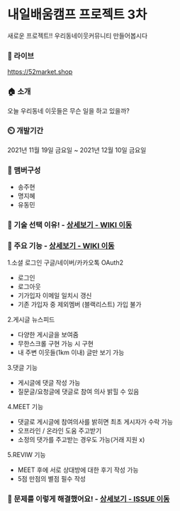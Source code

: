 # 내일배움캠프 프로젝트 3차
새로운 프로젝트!! 우리동네이웃커뮤니티 만들어봅시다

### 🔗 라이브
https://52market.shop

### 🏠 소개 
오늘 우리동네 이웃들은 무슨 일을 하고 있을까? 

### ⏲️ 개발기간  
2021년 11월 19일 금요일 ~ 2021년 12월 10일 금요일

### 🧙 맴버구성  
* 송주현  
* 명지혜  
* 유동민   

### 📌 기술 선택 이유! - <a href="https://github.com/AndrewDongminYoo/52market.shop/wiki" >상세보기 - WIKI 이동</a>

### 📌 주요 기능 - <a href="https://quark-tax-4c7.notion.site/0f2473ecfce04c998992c0b337a40142?v=c586b127964a4dcfa224281e565bba9b" >상세보기 - WIKI 이동</a>
1.소셜 로그인 구글/네이버/카카오톡 OAuth2  
* 로그인
* 로그아웃
* 기가입자 이메일 일치시 갱신  
* 기존 가입자 중 제외멤버 (블랙리스트) 가입 불가

2.게시글 뉴스피드
* 다양한 게시글을 보여줌  
* 무한스크롤 구현 가능 시 구현  
* 내 주변 이웃들(1km 이내) 글만 보기 가능  

3.댓글 기능
* 게시글에 댓글 작성 가능  
* 질문글/요청글에 댓글로 참여 의사 밝힐 수 있음   

4.MEET 기능
* 댓글로 게시글에 참여의사를 밝히면 최초 게시자가 수락 가능  
* 오프라인 / 온라인 도움 주고받기  
* 소정의 댓가를 주고받는 경우도 가능(거래 지원 x)

5.REVIW 기능
* MEET 후에 서로 상대방에 대한 후기 작성 가능
* 5점 만점의 별점 필수 작성

### 📌 문제를 이렇게 해결했어요! - <a href="https://github.com/AndrewDongminYoo/52market.shop/issues" >상세보기 - ISSUE 이동</a>

